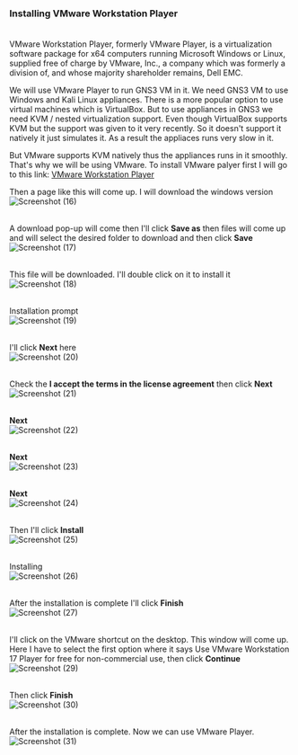 ### Installing VMware Workstation Player <br> <br>

VMware Workstation Player, formerly VMware Player, is a virtualization software package for x64 computers running Microsoft Windows or Linux, supplied free of charge by VMware, Inc., a company which was formerly a division of, and whose majority shareholder remains, Dell EMC.

We will use VMware Player to run GNS3 VM in it. We need GNS3 VM to use Windows and Kali Linux appliances. There is a more popular option to use virtual machines which is VirtualBox. But to use appliances in GNS3 we need KVM / nested virtualization support. Even though VirtualBox supports KVM but the support was given to it very recently. So it doesn't support it natively it just simulates it. As a result the appliaces runs very slow in it.

But VMware supports KVM natively thus the appliances runs in it smoothly. That's why we will be using VMware. To install VMware palyer first I will go to this link: [VMware Workstation Player](https://customerconnect.vmware.com/downloads/details?downloadGroup=WKST-PLAYER-1700&productId=1377&rPId=97014/)

Then a page like this will come up. I will download the windows version<br>
![Screenshot (16)](https://user-images.githubusercontent.com/60141836/209432653-a1a87b86-445c-4a29-9f1f-d63305df2bfb.png)
<br><br>

A download pop-up will come then I'll click **Save as** then files will come up and will select the desired folder to download and then click **Save**<br>
![Screenshot (17)](https://user-images.githubusercontent.com/60141836/209432655-b4631489-e3e9-4c2a-936e-0f33c17a461f.png)
<br><br>

This file will be downloaded. I'll double click on it to install it<br>
![Screenshot (18)](https://user-images.githubusercontent.com/60141836/209432656-18f77345-0931-4912-8409-aed7d22fbe63.png)
<br><br>

Installation prompt<br>
![Screenshot (19)](https://user-images.githubusercontent.com/60141836/209432657-70635e1c-9445-40d8-9e5e-3c6f31f659a8.png)
<br><br>

I'll click **Next** here<br>
![Screenshot (20)](https://user-images.githubusercontent.com/60141836/209432658-fdb9757e-4f4c-49d3-be67-f544329ffcd4.png)
<br><br>

Check the **I accept the terms in the license agreement** then click **Next**<br>
![Screenshot (21)](https://user-images.githubusercontent.com/60141836/209432659-9dddf0f1-e97c-44a9-b7bc-edde96ed63e3.png)
<br><br>

**Next**<br>
![Screenshot (22)](https://user-images.githubusercontent.com/60141836/209432660-b859b8d1-785d-414d-80f3-7d2ebfbe602e.png)
<br><br>

**Next**<br>
![Screenshot (23)](https://user-images.githubusercontent.com/60141836/209432662-c01947fb-59fd-4602-89c7-bd8c86e7f0ad.png)
<br><br>

**Next**<br>
![Screenshot (24)](https://user-images.githubusercontent.com/60141836/209432664-68c35f28-6220-417e-8333-e65e90d47094.png)
<br><br>

Then I'll click **Install**<br>
![Screenshot (25)](https://user-images.githubusercontent.com/60141836/209432668-74f85bc9-8c99-4253-be4f-010225a7f6b2.png)
<br><br>

Installing<br>
![Screenshot (26)](https://user-images.githubusercontent.com/60141836/209432671-c801bedb-b9c5-4b5e-a5c5-ddc645f4bba8.png)
<br><br>

After the installation is complete I'll click **Finish**<br> 
![Screenshot (27)](https://user-images.githubusercontent.com/60141836/209432672-07c8fe3c-cb9d-464a-b5a6-6d9f86ba8158.png)
<br><br>

I'll click on the VMware shortcut on the desktop. This window will come up. Here I have to select the first option where it says Use VMware Workstation 17 Player for free for non-commercial use, then click **Continue**<br>
![Screenshot (29)](https://user-images.githubusercontent.com/60141836/209432673-e4398608-03bf-44be-bac7-e28fbf34dca3.png)
<br><br>

Then click **Finish**<br>
![Screenshot (30)](https://user-images.githubusercontent.com/60141836/209432674-f08ece0e-2e68-4fc4-93f5-578c0e34f213.png)
<br><br>

After the installation is complete. Now we can use VMware Player.<br>
![Screenshot (31)](https://user-images.githubusercontent.com/60141836/209432675-97344b99-66fe-497b-b06d-db998b7d328b.png)
